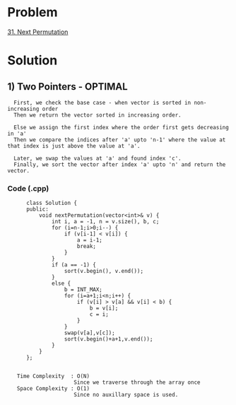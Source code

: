 # Problem

[31. Next Permutation](https://leetcode.com/problems/next-permutation/)


# Solution 

## 1) Two Pointers - OPTIMAL

      First, we check the base case - when vector is sorted in non-increasing order
      Then we return the vector sorted in increasing order.
      
      Else we assign the first index where the order first gets decreasing in 'a'
      Then we compare the indices after 'a' upto 'n-1' where the value at that index is just above the value at 'a'.
      
      Later, we swap the values at 'a' and found index 'c'.
      Finally, we sort the vector after index 'a' upto 'n' and return the vector. 
     
     
   ### Code (.cpp)
   
          class Solution {
          public:
              void nextPermutation(vector<int>& v) {
                  int i, a = -1, n = v.size(), b, c;
                  for (i=n-1;i>0;i--) {
                      if (v[i-1] < v[i]) {
                          a = i-1;
                          break;
                      }
                  }
                  if (a == -1) {
                      sort(v.begin(), v.end());
                  }
                  else {
                      b = INT_MAX;
                      for (i=a+1;i<n;i++) {
                          if (v[i] > v[a] && v[i] < b) {
                              b = v[i];
                              c = i;    
                          }
                      }
                      swap(v[a],v[c]);
                      sort(v.begin()+a+1,v.end());
                  }
              }
          };
          
          
       Time Complexity  : O(N) 
                         Since we traverse through the array once
       Space Complexity : O(1)
                         Since no auxillary space is used.
